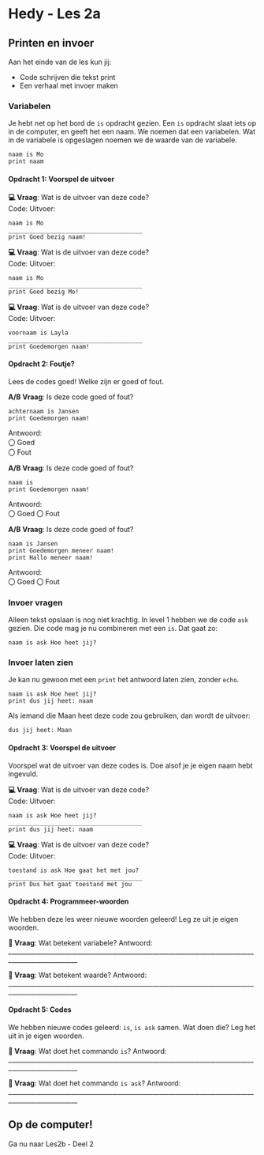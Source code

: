 # Hedy - Les 2a

## Printen en invoer

Aan het einde van de les kun jij:

* Code schrijven die tekst print
* Een verhaal met invoer maken

### Variabelen

Je hebt net op het bord de `is` opdracht gezien.
Een `is` opdracht slaat iets op in de computer, en geeft het een naam. We noemen dat een variabelen.
Wat in de variabele is opgeslagen noemen we de waarde van de variabele.

```hedy
naam is Mo
print naam
```

#### Opdracht 1: Voorspel de uitvoer

**💻 Vraag**: Wat is de uitvoer van deze code? <br>
Code:									Uitvoer:
```hedy
naam is Mo                            ______________________________________
print Goed bezig naam!                
```

**💻 Vraag**: Wat is de uitvoer van deze code? <br>
Code:									Uitvoer:
```hedy
naam is Mo                            ______________________________________
print Goed bezig Mo!                  
```

**💻 Vraag**: Wat is de uitvoer van deze code? <br>
Code:									Uitvoer:
```hedy
voornaam is Layla                     ______________________________________
print Goedemorgen naam!               
```


#### Opdracht 2: Foutje?
Lees de codes goed! Welke zijn er goed of fout.

**A/B Vraag**: Is deze code goed of fout?
```hedy
achternaam is Jansen
print Goedemorgen naam!							
```
Antwoord: <br> 〇 Goed<br> 〇 Fout

**A/B Vraag**: Is deze code goed of fout?
```hedy
naam is
print Goedemorgen naam!							
```
Antwoord: <br> 〇 Goed 〇 Fout

**A/B Vraag**: Is deze code goed of fout?
```hedy
naam is Jansen
print Goedemorgen meneer naam!
print Hallo meneer naam!							
```
Antwoord: <br> 〇 Goed 〇 Fout













### Invoer vragen

Alleen tekst opslaan is nog niet krachtig. In level 1 hebben we de code `ask` gezien.
Die code mag je nu combineren met een `is`. Dat gaat zo:

```hedy
naam is ask Hoe heet jij?
```

### Invoer laten zien

Je kan nu gewoon met een `print` het antwoord laten zien, zonder `echo`.

```hedy
naam is ask Hoe heet jij?
print dus jij heet: naam
```

Als iemand die Maan heet deze code zou gebruiken, dan wordt de uitvoer:

```
dus jij heet: Maan
```

#### Opdracht 3: Voorspel de uitvoer

Voorspel wat de uitvoer van deze codes is. Doe alsof je je eigen naam hebt ingevuld.

**💻 Vraag**: Wat is de uitvoer van deze code? <br>
Code:									Uitvoer:
```hedy
naam is ask Hoe heet jij?             ______________________________________
print dus jij heet: naam              
```

**💻 Vraag**: Wat is de uitvoer van deze code? <br>
Code:									Uitvoer:
```hedy
toestand is ask Hoe gaat het met jou? ______________________________________
print Dus het gaat toestand met jou   
```









#### Opdracht 4: Programmeer-woorden

We hebben deze les weer nieuwe woorden geleerd! Leg ze uit je eigen woorden.

**📖 Vraag**: Wat betekent variabele?
Antwoord: ____________________________________________________________________________________________________<br>

**📖 Vraag**: Wat betekent waarde?
Antwoord: ____________________________________________________________________________________________________<br>


#### Opdracht 5: Codes

We hebben nieuwe codes geleerd: `is`, `is ask` samen. Wat doen die? Leg het uit in je eigen woorden.

**📖 Vraag**: Wat doet het commando `is`?
Antwoord: ____________________________________________________________________________________________________<br>

**📖 Vraag**: Wat doet het commando `is ask`?
Antwoord: ____________________________________________________________________________________________________<br>



## Op de computer!

Ga nu naar Les2b - Deel 2
